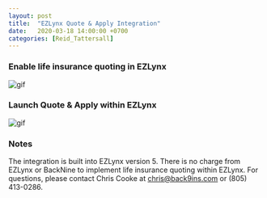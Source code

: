```yaml
---
layout: post
title:  "EZLynx Quote & Apply Integration"
date:   2020-03-18 14:00:00 +0700
categories: [Reid_Tattersall]
---
```


### Enable life insurance quoting in EZLynx
![gif](https://d1usw6tyldpxhi.cloudfront.net/2020-03-18-enable-quote-and-apply-in-ezlynx.gif "GIF")


### Launch Quote & Apply within EZLynx
![gif](https://d1usw6tyldpxhi.cloudfront.net/2020-03-18-use-quote-and-apply-in-ezlynx.gif "GIF")

### Notes
The integration is built into EZLynx version 5. There is no charge from EZLynx or BackNine to implement life insurance quoting within EZLynx. For questions, please contact Chris Cooke at chris@back9ins.com or (805) 413-0286.
